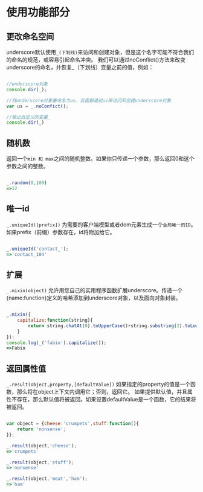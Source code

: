 # 使用功能部分

## 更改命名空间
underscore默认使用`_(下划线)`来访问和创建对象，但是这个名字可能不符合我们的命名的规范，或容易引起命名冲突。
我们可以通过noConflict()方法来改变underscore的命名，并恢复_（下划线）变量之前的值，例如：
```javascript

//underscore对象
console.dir(_);

//将underscore对象重命名为us，后面都通过us来访问和创建underscore对象
var us = _.noConfict();

//输出自定义的变量_
console.dir(_)

```

## 随机数
返回一个`min 和 max`之间的随机整数。如果你只传递一个参数，那么返回0和这个参数之间的整数。
```javascript

_.random(0,100)
=>12

```

## 唯一id
`_.uniqueId([prefix])`
为需要的客户端模型或者dom元素生成一个`全局唯一的ID`。如果prefix（前缀）参数存在，id将附加给它。
```javascript

_.uniqueId('contact_');
=>'contact_104'

```

## 扩展
`_.mixin(object)`
允许用您自己的实用程序函数扩展underscore。传递一个{name:function}定义的哈希添加到underscore对象，以及面向对象封装。
```javascript

_.mixin({
	capitalize:function(string){
		return string.chatAt(0).toUpperCase()+string.substring(1).toLowerCase();
	}
});
console.log(_('fabio').capitalize());
=>Fabio

```

## 返回属性值
`_.result(object,property,[defaultValue])`
如果指定的property的值是一个函数，那么将在object上下文内调用它；否则，返回它。
如果提供默认值，并且属性不存在，那么默认值将被返回。如果设置defaultValue是一个函数，它的结果将被返回。
```javascript

var object = {cheese:'crumpets',stuff:function(){
	return 'nonsense';
}};

_.result(object,'cheese');
=>'crumpets'

_.result(object,'stuff');
=>'nonsense'

_.result(object,'meat','ham');
=>'ham'

```



















